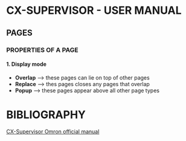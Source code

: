 # CX-SUPERVISOR - USER MANUAL


## PAGES

### PROPERTIES OF A PAGE

#### 1. Display mode
- **Overlap** --> these pages can lie on top of other pages
- **Replace** --> thes pages closes any pages that overlap
- **Popup** --> these pages appear above all other page types
  
  
# BIBLIOGRAPHY

[CX-Supervisor Omron official manual](https://industrial.omron.us/en/media/W10E-EN-02_CX-Supervisor_UsersManual_tcm849-112134.pdf)
